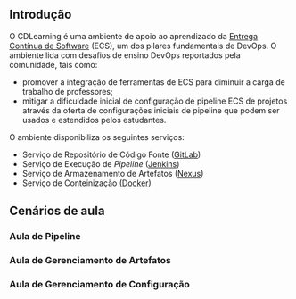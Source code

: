 ## Introdução 

O CDLearning é uma ambiente de apoio ao aprendizado da [Entrega Contínua de Software](https://pt.wikipedia.org/wiki/Entrega_cont%C3%ADnua) (ECS), um dos pilares fundamentais de DevOps. O ambiente lida com desafios de ensino DevOps reportados pela comunidade,  tais  como:  
- promover  a  integração  de  ferramentas  de  ECS  para  diminuir  a carga de trabalho de professores;
- mitigar a dificuldade inicial de configuração de pipeline ECS de projetos através da oferta de configurações iniciais de pipeline que podem ser usados e estendidos pelos estudantes.

O ambiente disponibiliza os seguintes serviços:

- Serviço de Repositório de Código Fonte ([GitLab](https://about.gitlab.com/))
- Serviço de Execução de _Pipeline_ ([Jenkins](https://www.jenkins.io/))
- Serviço de Armazenamento de Artefatos ([Nexus](https://www.sonatype.com/))
- Serviço de Conteinização ([Docker](https://www.docker.com/))


## Cenários de aula

### Aula de Pipeline

### Aula de Gerenciamento de Artefatos

### Aula de Gerenciamento de Configuração
